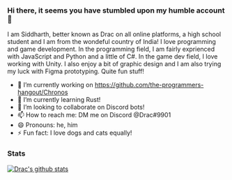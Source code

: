 ### Hi there, it seems you have stumbled upon my humble account 👋

I am Siddharth, better known as Drac on all online platforms, a high school student and I am from the wondeful country of India! I love programming and game development. In the programming field, I am fairly exprienced with JavaScript and Python and a little of C#. In the game dev field, I love working with Unity. I also enjoy a bit of graphic design and I am also trying my luck with Figma prototyping. Quite fun stuff!

- 🔭 I’m currently working on https://github.com/the-programmers-hangout/Chronos
- 🌱 I’m currently learning Rust!
- 👯 I’m looking to collaborate on Discord bots!
- 📫 How to reach me: DM me on Discord @Drac#9901
- 😄 Pronouns: he, him
- ⚡ Fun fact: I love dogs and cats equally!

### Stats

[![Drac's github stats](https://github-readme-stats.vercel.app/api?username=DracTheDino)](https://github.com/anuraghazra/github-readme-stats)
